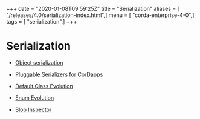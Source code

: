+++
date = "2020-01-08T09:59:25Z"
title = "Serialization"
aliases = [ "/releases/4.0/serialization-index.html",]
menu = [ "corda-enterprise-4-0",]
tags = [ "serialization",]
+++


# Serialization


* [Object serialization](serialization.md)

* [Pluggable Serializers for CorDapps](cordapp-custom-serializers.md)

* [Default Class Evolution](serialization-default-evolution.md)

* [Enum Evolution](serialization-enum-evolution.md)

* [Blob Inspector](blob-inspector.md)



